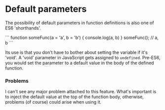 # Default parameters

The possibility of default parameters in function 
definitions is also one of ES6 'shorthands'.

´´´
function someFunc(a = 'a', b = 'b') {
  console.log(a, b) 
}
someFunc(); // a, b
´´´

Its use is that you don't have to bother about setting the 
variable if it's 'void'. A 'void' parameter in JavaScript 
gets assigned to `undefined`. Pre-ES6, you would set the 
parameter to a default value in the body of the defined function.

### Problems
I can't see any major problem attached to this feature. What's 
important is to inject the default value at the top of the 
function body, otherwise, problems (of course) could arise when using it.

